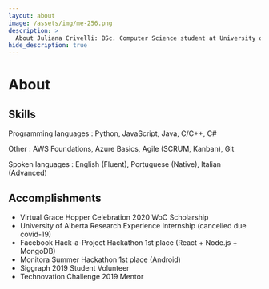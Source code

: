 ```yaml
---
layout: about
image: /assets/img/me-256.png
description: >
  About Juliana Crivelli: BSc. Computer Science student at University of Sao Paulo
hide_description: true
---
```


# About

<!--author-->

## Skills

Programming languages
: Python, JavaScript, Java, C/C++, C#

Other
: AWS Foundations, Azure Basics, Agile (SCRUM, Kanban), Git

Spoken languages
: English (Fluent), Portuguese (Native), Italian (Advanced)

## Accomplishments

* Virtual Grace Hopper Celebration 2020 WoC Scholarship
* University of Alberta Research Experience Internship (cancelled due covid-19)
* Facebook Hack-a-Project Hackathon 1st place (React + Node.js + MongoDB)
* Monitora Summer Hackathon 1st place (Android)
* Siggraph 2019 Student Volunteer
* Technovation Challenge 2019 Mentor
